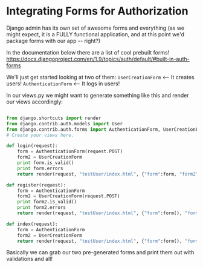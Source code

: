 # Integrating Forms for Authorization

Django admin has its own set of awesome forms and everything (as we might expect, it is a FULLY functional application, and at this point we'd package forms with our app -- right?)  

In the documentation below there are a list of cool prebuilt forms!
https://docs.djangoproject.com/en/1.9/topics/auth/default/#built-in-auth-forms

We'll just get started looking at two of them:
`UserCreationForm` <-- It creates users!
`AuthenticationForm` <-- It logs in users!


In our views.py we might want to generate something like this and render our views accordingly:

```python

from django.shortcuts import render
from django.contrib.auth.models import User
from django.contrib.auth.forms import AuthenticationForm, UserCreationForm
# Create your views here.

def login(request):
    form = AuthenticationForm(request.POST)
    form2 = UserCreationForm
    print form.is_valid()
    print form.errors
    return render(request, "testUser/index.html", {"form":form, "form2":form2()})

def register(request):
    form = AuthenticationForm
    form2 = UserCreationForm(request.POST)
    print form2.is_valid()
    print form2.errors
    return render(request, "testUser/index.html", {"form":form(), "form2":form2})

def index(request):
    form = AuthenticationForm
    form2 = UserCreationForm
    return render(request, "testUser/index.html", {"form":form(), "form2":form2()})

```

Basically we can grab our two pre-generated forms and print them out with validations and all!     
